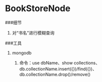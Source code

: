 

# BookStoreNode

###细节

1. 对“书名”进行模糊查询

###工具

1. mongodb
  
    1. 命令：use dbName、show collections、db.collectionName.insert({})/find({})、db.collectionName.drop()/remove()


